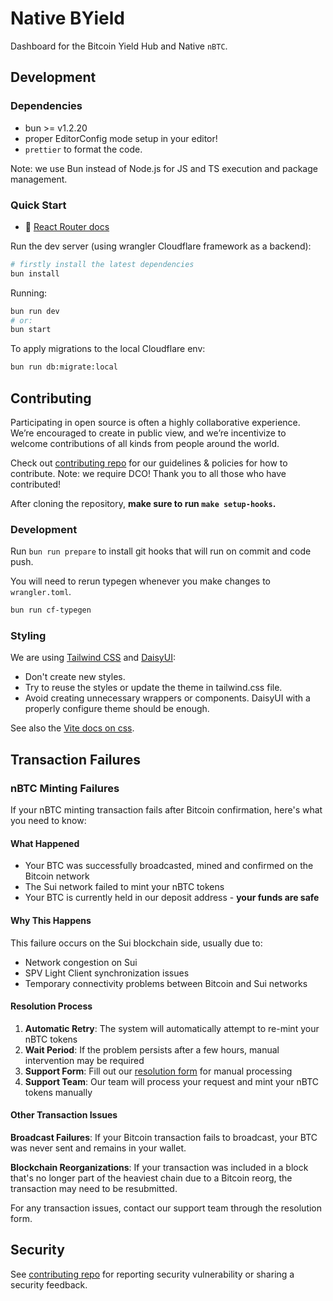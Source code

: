<!-- markdownlint-disable MD013 -->

# Native BYield

Dashboard for the Bitcoin Yield Hub and Native `nBTC`.

## Development

### Dependencies

- bun >= v1.2.20
- proper EditorConfig mode setup in your editor!
- `prettier` to format the code.

Note: we use Bun instead of Node.js for JS and TS execution and package management.

### Quick Start

- 📖 [React Router docs](https://reactrouter.com/home)

Run the dev server (using wrangler Cloudflare framework as a backend):

```sh
# firstly install the latest dependencies
bun install
```

Running:

```sh
bun run dev
# or:
bun start
```

To apply migrations to the local Cloudflare env:

```sh
bun run db:migrate:local
```

## Contributing

Participating in open source is often a highly collaborative experience. We’re encouraged to create in public view, and we’re incentivize to welcome contributions of all kinds from people around the world.

Check out [contributing repo](https://github.com/gonative-cc/contributig) for our guidelines & policies for how to contribute. Note: we require DCO! Thank you to all those who have contributed!

After cloning the repository, **make sure to run `make setup-hooks`.**

### Development

Run `bun run prepare` to install git hooks that will run on commit and code push.

You will need to rerun typegen whenever you make changes to `wrangler.toml`.

```sh
bun run cf-typegen
```

### Styling

We are using [Tailwind CSS](https://tailwindcss.com/) and [DaisyUI](https://daisyui.com):

- Don't create new styles.
- Try to reuse the styles or update the theme in tailwind.css file.
- Avoid creating unnecessary wrappers or components. DaisyUI with a properly configure theme should be enough.

See also the [Vite docs on css](https://vitejs.dev/guide/features.html#css).

## Transaction Failures

### nBTC Minting Failures

If your nBTC minting transaction fails after Bitcoin confirmation, here's what you need to know:

#### What Happened
- Your BTC was successfully broadcasted, mined and confirmed on the Bitcoin network
- The Sui network failed to mint your nBTC tokens
- Your BTC is currently held in our deposit address - **your funds are safe**

#### Why This Happens
This failure occurs on the Sui blockchain side, usually due to:
- Network congestion on Sui
- SPV Light Client synchronization issues
- Temporary connectivity problems between Bitcoin and Sui networks

#### Resolution Process
1. **Automatic Retry**: The system will automatically attempt to re-mint your nBTC tokens
2. **Wait Period**: If the problem persists after a few hours, manual intervention may be required
3. **Support Form**: Fill out our [resolution form](https://forms.example.com/nbtc-resolution) for manual processing
4. **Support Team**: Our team will process your request and mint your nBTC tokens manually

#### Other Transaction Issues

**Broadcast Failures**: If your Bitcoin transaction fails to broadcast, your BTC was never sent and remains in your wallet.

**Blockchain Reorganizations**: If your transaction was included in a block that's no longer part of the heaviest chain due to a Bitcoin reorg, the transaction may need to be resubmitted.

For any transaction issues, contact our support team through the resolution form.

## Security

See [contributing repo](https://github.com/gonative-cc/contributig) for reporting security vulnerability or sharing a security feedback.
